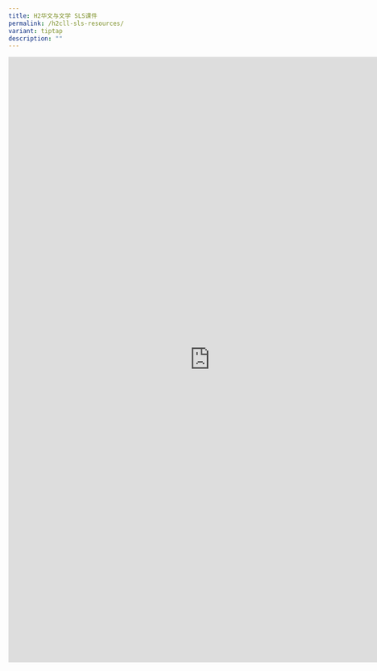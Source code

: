 ```yaml
---
title: H2华文与文学 SLS课件
permalink: /h2cll-sls-resources/
variant: tiptap
description: ""
---
```

<div class="iframe-wrapper">
<iframe height="1200" width="800" allowfullscreen="true" frameborder="0" src="https://docs.google.com/spreadsheets/d/e/2PACX-1vRG3TuThFJvy83dIXwFOkFa25Cc_1vqo3NG4P4xJUZYVZDi0ytTB96QVuMKWQijyS2FYXuL0lkXOKPe/pubhtml?gid=0&amp;range=A1:56&amp; amp;single=false&amp;widget=false&amp;headers=false&amp;chrome=false&amp;"></iframe>
</div>
<p></p>